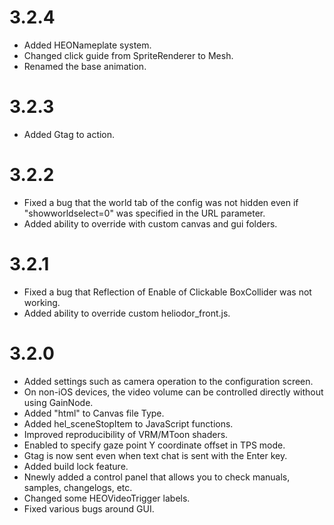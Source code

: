 # 3.2.4
- Added HEONameplate system.
- Changed click guide from SpriteRenderer to Mesh.
- Renamed the base animation.

# 3.2.3
- Added Gtag to action.

# 3.2.2
- Fixed a bug that the world tab of the config was not hidden even if "showworldselect=0" was specified in the URL parameter.
- Added ability to override with custom canvas and gui folders.

# 3.2.1
- Fixed a bug that Reflection of Enable of Clickable BoxCollider was not working.
- Added ability to override custom heliodor_front.js.

# 3.2.0
- Added settings such as camera operation to the configuration screen.
- On non-iOS devices, the video volume can be controlled directly without using GainNode.
- Added "html" to Canvas file Type.
- Added hel_sceneStopItem to JavaScript functions.
- Improved reproducibility of VRM/MToon shaders.
- Enabled to specify gaze point Y coordinate offset in TPS mode.
- Gtag is now sent even when text chat is sent with the Enter key.
- Added build lock feature.
- Nnewly added a control panel that allows you to check manuals, samples, changelogs, etc.
- Changed some HEOVideoTrigger labels.
- Fixed various bugs around GUI.
